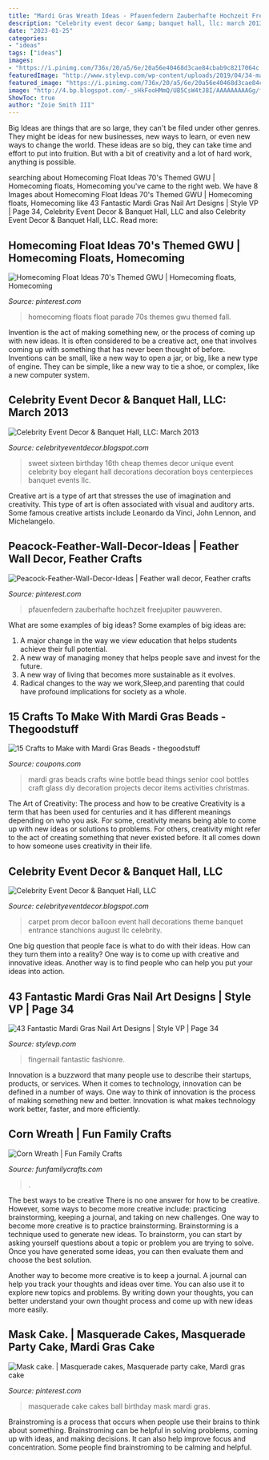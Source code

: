 ```yaml
---
title: "Mardi Gras Wreath Ideas - Pfauenfedern Zauberhafte Hochzeit Freejupiter Pauwveren"
description: "Celebrity event decor &amp; banquet hall, llc: march 2013"
date: "2023-01-25"
categories:
- "ideas"
tags: ["ideas"]
images:
- "https://i.pinimg.com/736x/20/a5/6e/20a56e40468d3cae84cbab9c8217064c.jpg"
featuredImage: "http://www.stylevp.com/wp-content/uploads/2019/04/34-mardi-gras-nails.jpg"
featured_image: "https://i.pinimg.com/736x/20/a5/6e/20a56e40468d3cae84cbab9c8217064c.jpg"
image: "http://4.bp.blogspot.com/-_sHkFooHMmQ/UB5CsW4tJ8I/AAAAAAAAAGg/fBklSva9EEc/s1600/balloondecorationsjacksonville.jpg"
ShowToc: true
author: "Zoie Smith III"
---
```



Big Ideas are things that are so large, they can't be filed under other genres. They might be ideas for new businesses, new ways to learn, or even new ways to change the world. These ideas are so big, they can take time and effort to put into fruition. But with a bit of creativity and a lot of hard work, anything is possible.

	

		
searching about Homecoming Float Ideas 70&#039;s Themed GWU | Homecoming floats, Homecoming you've came to the right web. We have 8 Images about Homecoming Float Ideas 70&#039;s Themed GWU | Homecoming floats, Homecoming like 43 Fantastic Mardi Gras Nail Art Designs | Style VP | Page 34, Celebrity Event Decor &amp; Banquet Hall, LLC and also Celebrity Event Decor &amp; Banquet Hall, LLC. Read more:
		
    
## Homecoming Float Ideas 70&#039;s Themed GWU | Homecoming Floats, Homecoming

<img loading=lazy src="https://i.pinimg.com/736x/f5/c4/c1/f5c4c1d50fa86427436de79334f5c94c.jpg" onerror="this.onerror=null;this.src='https://tse2.mm.bing.net/th?id=OIP.sQegvg4Uyr88G9ixeWvVLgHaJ3&amp;pid=15.1';" alt="Homecoming Float Ideas 70&#039;s Themed GWU | Homecoming floats, Homecoming">

_Source: pinterest.com_

>homecoming floats float parade 70s themes gwu themed fall. 

	

Invention is the act of making something new, or the process of coming up with new ideas. It is often considered to be a creative act, one that involves coming up with something that has never been thought of before. Inventions can be small, like a new way to open a jar, or big, like a new type of engine. They can be simple, like a new way to tie a shoe, or complex, like a new computer system.

    
## Celebrity Event Decor &amp; Banquet Hall, LLC: March 2013

<img loading=lazy src="http://3.bp.blogspot.com/-rET-WmfF5lY/UVOqSJB6QVI/AAAAAAAAAdk/cnm-jcilTIw/s1600/sweet+16+9.jpg" onerror="this.onerror=null;this.src='https://tse1.mm.bing.net/th?id=OIP.a7Do7-eobAHG_2LljLXuBgHaLM&amp;pid=15.1';" alt="Celebrity Event Decor &amp; Banquet Hall, LLC: March 2013">

_Source: celebrityeventdecor.blogspot.com_

>sweet sixteen birthday 16th cheap themes decor unique event celebrity boy elegant hall decorations decoration boys centerpieces banquet events llc. 

	

Creative art is a type of art that stresses the use of imagination and creativity. This type of art is often associated with visual and auditory arts. Some famous creative artists include Leonardo da Vinci, John Lennon, and Michelangelo.

    
## Peacock-Feather-Wall-Decor-Ideas | Feather Wall Decor, Feather Crafts

<img loading=lazy src="https://i.pinimg.com/736x/20/a5/6e/20a56e40468d3cae84cbab9c8217064c.jpg" onerror="this.onerror=null;this.src='https://tse2.mm.bing.net/th?id=OIP._YEn4Bswtf62ycx8SnAYbgHaJ4&amp;pid=15.1';" alt="Peacock-Feather-Wall-Decor-Ideas | Feather wall decor, Feather crafts">

_Source: pinterest.com_

>pfauenfedern zauberhafte hochzeit freejupiter pauwveren. 

	

What are some examples of big ideas?
Some examples of big ideas are: 
1. A major change in the way we view education that helps students achieve their full potential. 
2. A new way of managing money that helps people save and invest for the future. 
3. A new way of living that becomes more sustainable as it evolves. 
4. Radical changes to the way we work,Sleep,and parenting that could have profound implications for society as a whole.

    
## 15 Crafts To Make With Mardi Gras Beads - Thegoodstuff

<img loading=lazy src="https://cdn.cpnscdn.com/static/blog/2015/02/wine-bottle.jpg" onerror="this.onerror=null;this.src='https://tse3.mm.bing.net/th?id=OIP.6osbFYo56ec5Q0id-3XpiAHaLH&amp;pid=15.1';" alt="15 Crafts to Make with Mardi Gras Beads - thegoodstuff">

_Source: coupons.com_

>mardi gras beads crafts wine bottle bead things senior cool bottles craft glass diy decoration projects decor items activities christmas. 

	

The Art of Creativity: The process and how to be creative
Creativity is a term that has been used for centuries and it has different meanings depending on who you ask. For some, creativity means being able to come up with new ideas or solutions to problems. For others, creativity might refer to the act of creating something that never existed before. It all comes down to how someone uses creativity in their life.

    
## Celebrity Event Decor &amp; Banquet Hall, LLC

<img loading=lazy src="http://4.bp.blogspot.com/-_sHkFooHMmQ/UB5CsW4tJ8I/AAAAAAAAAGg/fBklSva9EEc/s1600/balloondecorationsjacksonville.jpg" onerror="this.onerror=null;this.src='https://tse2.mm.bing.net/th?id=OIP.lPjObb1qFdJWJqDasSt5ugHaE6&amp;pid=15.1';" alt="Celebrity Event Decor &amp; Banquet Hall, LLC">

_Source: celebrityeventdecor.blogspot.com_

>carpet prom decor balloon event hall decorations theme banquet entrance stanchions august llc celebrity. 

	

One big question that people face is what to do with their ideas. How can they turn them into a reality? One way is to come up with creative and innovative ideas. Another way is to find people who can help you put your ideas into action.

    
## 43 Fantastic Mardi Gras Nail Art Designs | Style VP | Page 34

<img loading=lazy src="http://www.stylevp.com/wp-content/uploads/2019/04/34-mardi-gras-nails.jpg" onerror="this.onerror=null;this.src='https://tse1.mm.bing.net/th?id=OIP.XVfmtQLIF7hG5FRXGn9r2AHaJ6&amp;pid=15.1';" alt="43 Fantastic Mardi Gras Nail Art Designs | Style VP | Page 34">

_Source: stylevp.com_

>fingernail fantastic fashionre. 

	

Innovation is a buzzword that many people use to describe their startups, products, or services. When it comes to technology, innovation can be defined in a number of ways. One way to think of innovation is the process of making something new and better. Innovation is what makes technology work better, faster, and more efficiently.

    
## Corn Wreath | Fun Family Crafts

<img loading=lazy src="https://funfamilycrafts.com/wp-content/uploads/2011/07/corn-wreath.jpg" onerror="this.onerror=null;this.src='https://tse4.mm.bing.net/th?id=OIP.m4YMJslK32upYEMfVhypfgHaLG&amp;pid=15.1';" alt="Corn Wreath | Fun Family Crafts">

_Source: funfamilycrafts.com_

>. 

	

The best ways to be creative
There is no one answer for how to be creative. However, some ways to become more creative include: practicing brainstorming, keeping a journal, and taking on new challenges.
One way to become more creative is to practice brainstorming. Brainstorming is a technique used to generate new ideas. To brainstorm, you can start by asking yourself questions about a topic or problem you are trying to solve. Once you have generated some ideas, you can then evaluate them and choose the best solution.

Another way to become more creative is to keep a journal. A journal can help you track your thoughts and ideas over time. You can also use it to explore new topics and problems. By writing down your thoughts, you can better understand your own thought process and come up with new ideas more easily.

    
## Mask Cake. | Masquerade Cakes, Masquerade Party Cake, Mardi Gras Cake

<img loading=lazy src="https://i.pinimg.com/736x/fd/c6/e5/fdc6e5268c9306c463bdbddadfb656ce--masquerade-cakes-masquerade-ball.jpg" onerror="this.onerror=null;this.src='https://tse3.mm.bing.net/th?id=OIP.qhVCxAgrGI-QMoB77endUAHaLJ&amp;pid=15.1';" alt="Mask cake. | Masquerade cakes, Masquerade party cake, Mardi gras cake">

_Source: pinterest.com_

>masquerade cake cakes ball birthday mask mardi gras. 

	

Brainstroming is a process that occurs when people use their brains to think about something. Brainstroming can be helpful in solving problems, coming up with ideas, and making decisions. It can also help improve focus and concentration. Some people find brainstroming to be calming and helpful.

